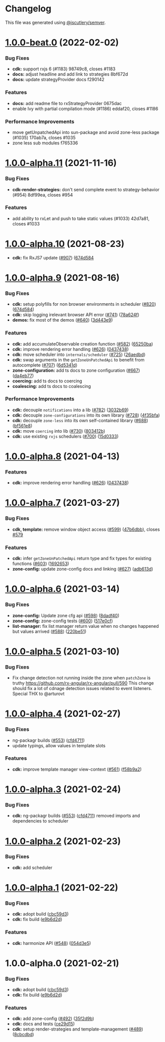 # Changelog

This file was generated using [@jscutlery/semver](https://github.com/jscutlery/semver).

# [1.0.0-beat.0](/compare/cdk@1.0.0-alpha.11...cdk@1.0.0-beat.0) (2022-02-02)


### Bug Fixes

* **cdk:** support rxjs 6 (#1183) 98749c8, closes #1183
* **docs:** adjust headline and add link to strategies 8bf672d
* **docs:** update strategyProvider docs f290142


### Features

* **docs:** add readme file to rxStrategyProvider 0675dac
* enable Ivy with partial compilation mode (#1186) eddaf20, closes #1186


### Performance Improvements

* move getUnpatchedApi into sun-package and avoid zone-less package (#1035) 170ab7a, closes #1035
* zone less sub modules f765336



# [1.0.0-alpha.11](/compare/cdk@1.0.0-alpha.10...cdk@1.0.0-alpha.11) (2021-11-16)


### Bug Fixes

* **cdk-render-strategies:** don't send complete event to strategy-behavior (#954) 8df99ea, closes #954


### Features

* add ability to rxLet and push to take static values (#1033) 42d7a81, closes #1033



# [1.0.0-alpha.10](https://github.com/rx-angular/rx-angular/compare/cdk@1.0.0-alpha.9...cdk@1.0.0-alpha.10) (2021-08-23)

* **cdk:** fix RxJS7 update ([#907](https://github.com/rx-angular/rx-angular/pull/907)) ([674d584]()


# [1.0.0-alpha.9](https://github.com/rx-angular/rx-angular/compare/cdk@1.0.0-alpha.7...cdk@1.0.0-alpha.9) (2021-08-16)


### Bug Fixes

* **cdk:** setup polyfills for non browser environments in scheduler ([#820](https://github.com/rx-angular/rx-angular/issues/820)) ([674d584](https://github.com/rx-angular/rx-angular/commit/674d5847d709380d6e6bee6e5e230ae36b688818))
* **cdk:** skip logging irelevant browser API error ([#741](https://github.com/rx-angular/rx-angular/issues/741)) ([78a624f](https://github.com/rx-angular/rx-angular/commit/78a624f993a63327ffce2fcd4ce032d693deb129))
* **demos:** fix most of the demos ([#640](https://github.com/rx-angular/rx-angular/issues/640)) ([3d443e9](https://github.com/rx-angular/rx-angular/commit/3d443e927ccc90f2bc7919c7364e3f3ab5cb8595))

### Features

* **cdk:** add accumulateObservable creation function ([#582](https://github.com/rx-angular/rx-angular/issues/582)) ([65250ba](https://github.com/rx-angular/rx-angular/commit/65250ba15ab2c6569a00b0d82c57be9ba54787c8))
* **cdk:** improve rendering error handling ([#626](https://github.com/rx-angular/rx-angular/issues/626)) ([0437438](https://github.com/rx-angular/rx-angular/commit/0437438112c42b8f072b219d599d5ea8d68b30bc))
* **cdk:** move scheduler into `internals/scheduler` ([#725](https://github.com/rx-angular/rx-angular/issues/725)) ([26aedbd](https://github.com/rx-angular/rx-angular/commit/26aedbd5c3f78e65d40797e3c310e797f00c426f))
* **cdk:** swap arguments in the `getZoneUnPatchedApi` to benefit from autocomplete ([#707](https://github.com/rx-angular/rx-angular/issues/707)) ([6d5341d](https://github.com/rx-angular/rx-angular/commit/6d5341d22d5e24bf55289654989d3c11dd47c1e8))
* **zone-configuration:** add ts docs to zone configuration ([#667](https://github.com/rx-angular/rx-angular/issues/667)) ([da4eb77](https://github.com/rx-angular/rx-angular/commit/da4eb776747c0e812e2fea1c4eac533db71d04cb))
* **coercing:** add ts docs to coercing 
* **coalescing:** add ts docs to coalescing 


### Performance Improvements

* **cdk:** decouple `notifications` into a lib ([#782](https://github.com/rx-angular/rx-angular/issues/782)) ([3032b69](https://github.com/rx-angular/rx-angular/commit/3032b696a909bd9066572584fd2fbb1a132fb730))
* **cdk:** decouple `zone-configurations` into its own library ([#728](https://github.com/rx-angular/rx-angular/issues/728)) ([4f35bfa](https://github.com/rx-angular/rx-angular/commit/4f35bfaf2a65333b3eff2f74671ad2c443946ca4))
* **cdk:** decouple `zone-less` into its own self-contained library ([#688](https://github.com/rx-angular/rx-angular/issues/688)) ([bf561e8](https://github.com/rx-angular/rx-angular/commit/bf561e837b37c25ae2ce5430eb861f08ec9c0204))
* **cdk:** move `coercing` into lib ([#730](https://github.com/rx-angular/rx-angular/issues/730)) ([803412b](https://github.com/rx-angular/rx-angular/commit/803412b8f00d1e0b31f07ced1a2951e445b48546))
* **cdk:** use existing `rxjs` schedulers ([#700](https://github.com/rx-angular/rx-angular/issues/700)) ([15d0333](https://github.com/rx-angular/rx-angular/commit/15d0333d74b4da56407a7514f2cc50b7db82c93d))


# [1.0.0-alpha.8](https://github.com/rx-angular/rx-angular/compare/cdk@1.0.0-alpha.7...cdk@1.0.0-alpha.8) (2021-04-13)

### Features

- **cdk:** improve rendering error handling ([#626](https://github.com/rx-angular/rx-angular/issues/626)) ([0437438](https://github.com/rx-angular/rx-angular/commit/0437438112c42b8f072b219d599d5ea8d68b30bc))

# [1.0.0-alpha.7](https://github.com/rx-angular/rx-angular/compare/cdk@1.0.0-alpha.6...cdk@1.0.0-alpha.7) (2021-03-27)

### Bug Fixes

- **cdk, template:** remove window object access ([#599](https://github.com/rx-angular/rx-angular/issues/599)) ([47b6dbb](https://github.com/rx-angular/rx-angular/commit/47b6dbb66deac7b44cb7aa0f348bc45cd64541fb)), closes [#579](https://github.com/rx-angular/rx-angular/issues/579)

### Features

- **cdk:** infer `getZoneUnPatchedApi` return type and fix types for existing functions ([#603](https://github.com/rx-angular/rx-angular/issues/603)) ([1692653](https://github.com/rx-angular/rx-angular/commit/1692653c8c6cada97fb37af176ca9a41ef93e35d))
- **zone-config:** update zone-config docs and linking ([#627](https://github.com/rx-angular/rx-angular/issues/627)) ([adb613d](https://github.com/rx-angular/rx-angular/commit/adb613daed5767e184135ddd2efe48fa9522a5dd))

# [1.0.0-alpha.6](https://github.com/rx-angular/rx-angular/compare/cdk@1.0.0-alpha.4...cdk@1.0.0-alpha.6) (2021-03-14)

### Bug Fixes

- **zone-config:** Update zone cfg api ([#598](https://github.com/rx-angular/rx-angular/issues/598)) ([8dadf40](https://github.com/rx-angular/rx-angular/commit/8dadf40007c85c8794d21317a702a743100fc1c2))
- **zone-config:** zone-config tests ([#600](https://github.com/rx-angular/rx-angular/issues/600)) ([517e0cf](https://github.com/rx-angular/rx-angular/commit/517e0cf55e38e068c9127395395d1cc63b7b405b))
- **list-manager:** fix list manager return value when no changes happened but values arrived ([#588](https://github.com/rx-angular/rx-angular/issues/588)) ([220be51](https://github.com/rx-angular/rx-angular/commit/220be517d65fc70f851cc3a24bddcd28251d85dd))

# [1.0.0-alpha.5](https://github.com/rx-angular/rx-angular/compare/cdk@1.0.0-alpha.4...cdk@1.0.0-alpha.5) (2021-03-10)

### Bug Fixes

- Fix change detection not running inside the zone when `patchZone` is truthy https://github.com/rx-angular/rx-angular/pull/590
  This change should fix a lot of cdnage detection issues related to event listeners. Special THX to @arturovt

# [1.0.0-alpha.4](https://github.com/rx-angular/rx-angular/compare/cdk@1.0.0-alpha.2...cdk@1.0.0-alpha.4) (2021-02-27)

### Bug Fixes

- ng-packagr builds ([#553](https://github.com/rx-angular/rx-angular/issues/553)) ([cfd4711](https://github.com/rx-angular/rx-angular/commit/cfd47112c12bf7333e657c2f6b6e79d3d3eccda4))
- update typings, allow values in template slots

### Features

- **cdk:** improve template manager view-context ([#561](https://github.com/rx-angular/rx-angular/issues/561)) ([f58b9a2](https://github.com/rx-angular/rx-angular/commit/f58b9a2f147f3ca3cd89038a4603bd2ea0f2fe25))

# [1.0.0-alpha.3](https://github.com/rx-angular/rx-angular/compare/cdk@1.0.0-alpha.2...cdk@1.0.0-alpha.3) (2021-02-24)

### Bug Fixes

- **cdk:** ng-packagr builds ([#553](https://github.com/rx-angular/rx-angular/issues/553)) ([cfd4711](https://github.com/rx-angular/rx-angular/commit/cfd47112c12bf7333e657c2f6b6e79d3d3eccda4))
  removed imports and dependencies to scheduler

# [1.0.0-alpha.2](https://github.com/rx-angular/rx-angular/compare/cdk@1.0.0-alpha.0...cdk@1.0.0-alpha.2) (2021-02-23)

### Bug Fixes

- **cdk:** add scheduler

# [1.0.0-alpha.1](https://github.com/rx-angular/rx-angular/compare/cdk@1.0.0-alpha.0...cdk@1.0.0-alpha.1) (2021-02-22)

### Bug Fixes

- **cdk:** adopt build ([cbc59d3](https://github.com/rx-angular/rx-angular/commit/cbc59d3b05032154ef7829822a6d5fd59ce82010))
- **cdk:** fix build ([e9b6d2d](https://github.com/rx-angular/rx-angular/commit/e9b6d2d51e85d25335f6ded794450df860badaca))

### Features

- **cdk:** harmonize API ([#548](https://github.com/rx-angular/rx-angular/issues/548)) ([054d3e5](https://github.com/rx-angular/rx-angular/commit/054d3e573fc305f0b51e9f48c8dcb85554bf532f))

# 1.0.0-alpha.0 (2021-02-21)

### Bug Fixes

- **cdk:** adopt build ([cbc59d3](https://github.com/rx-angular/rx-angular/commit/cbc59d3b05032154ef7829822a6d5fd59ce82010))
- **cdk:** fix build ([e9b6d2d](https://github.com/rx-angular/rx-angular/commit/e9b6d2d51e85d25335f6ded794450df860badaca))

### Features

- **cdk:** add zone-config ([#492](https://github.com/rx-angular/rx-angular/issues/492)) ([35f2d9b](https://github.com/rx-angular/rx-angular/commit/35f2d9b703401552318f6be665f3442212e43ae1))
- **cdk:** docs and tests ([ce29d15](https://github.com/rx-angular/rx-angular/commit/ce29d15916c676b29d5159121d35605cbcc96885))
- **cdk:** setup render-strategies and template-management ([#489](https://github.com/rx-angular/rx-angular/issues/489)) ([8cbcdbd](https://github.com/rx-angular/rx-angular/commit/8cbcdbde2283327d3a6b404f564b46751f039d1b))
